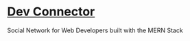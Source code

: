 # [Dev Connector](https://secure-ridge-19973.herokuapp.com/)

Social Network for Web Developers built with the MERN Stack
